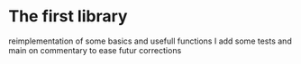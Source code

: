 # The first library
reimplementation of some basics and usefull functions
I add some tests and main on commentary to ease futur corrections
